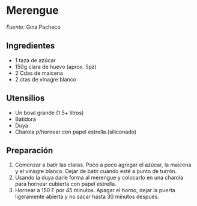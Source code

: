 # Merengue

*Fuente:* Gina Pacheco

## Ingredientes

- 1 taza de azúcar
- 150g clara de huevo (aprox. 5pz)
- 2 Cdas de maicena
- 2 ctas de vinagre blanco


## Utensilios

- Un bowl grande (1.5+ litros)
- Batidora
- Duya
- Charola p/hornear con papel estrella (siliconado)

## Preparación

1. Comenzar a batir las claras. Poco a poco agregar el azúcar, la maicena y el vinagre blanco. Dejar de batir cuando esté a punto de turrón.
2. Usando la duya darle forma al merengue y colocarlo en una charola para hornear cubierta con papel estrella.
3. Hornear a 150 F por 45 minutos. Apagar el horno, dejar la puerta ligeramente abierta y no sacar hasta 30 minutos después.
